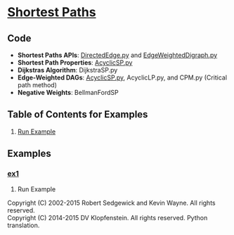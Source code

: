 # [Shortest Paths](http://algs4.cs.princeton.edu/44sp)

## Code
  * **Shortest Paths APIs**:
    [DirectedEdge.py](../py/AlgsSedgewickWayne/DirectedEdge.py) and
    [EdgeWeightedDigraph.py](../py/AlgsSedgewickWayne/EdgeWeightedDigraph.py)    
  * **Shortest Path Properties**:
    [AcyclicSP.py](../py/AlgsSedgewickWayne/AcyclicSP.py)
  * **Dijkstras Algorithm**:
    DijkstraSP.py
  * **Edge-Weighted DAGs**:
    [AcyclicSP.py](../py/AlgsSedgewickWayne/AcyclicSP.py),
    AcyclicLP.py, and
    CPM.py (Critical path method)
  * **Negative Weights**: BellmanFordSP

## Table of Contents for Examples
  1. [Run Example](#ex1)

## Examples 
### [ex1](#table-of-contents-for-examples)
1. Run Example

Copyright (C) 2002-2015 Robert Sedgewick and Kevin Wayne.  All rights reserved.    
Copyright (C) 2014-2015 DV Klopfenstein. All rights reserved. Python translation.    
